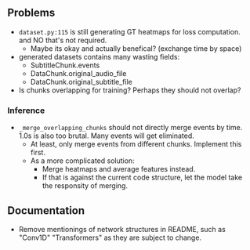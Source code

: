 ## Problems
- `dataset.py:115` is still generating GT heatmaps for loss computation. and NO that's not required.
    - Maybe its okay and actually benefical? (exchange time by space)
- generated datasets contains many wasting fields:
    - SubtitleChunk.events
    - DataChunk.original_audio_file
    - DataChunk.original_subtitle_file
- Is chunks overlapping for training? Perhaps they should not overlap?

### Inference
- `_merge_overlapping_chunks` should not directly merge events by time. 1.0s is also too brutal. Many events will get eliminated.
    - At least, only merge events from different chunks. Implement this first.
    - As a more complicated solution:
        - Merge heatmaps and average features instead.
        - If that is against the current code structure, let the model take the responsity of merging.

## Documentation
- Remove mentionings of network structures in README, such as "Conv1D" "Transformers" as they are subject to change.